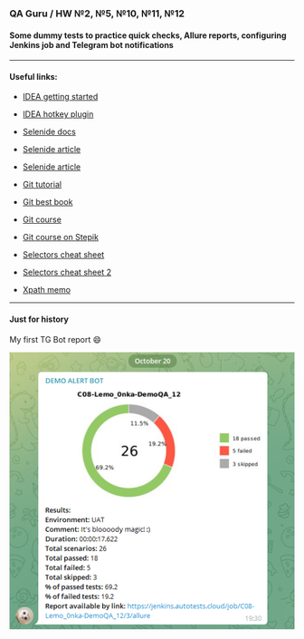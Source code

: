### QA Guru / HW №2, №5, №10, №11, №12
#### Some dummy tests to practice quick checks, Allure reports, configuring Jenkins job and Telegram bot notifications
___


#### Useful links:

* <a href="https://wiki.qa.guru/display/QAG/Getting+started">IDEA getting started</a>
* <a href="https://plugins.jetbrains.com/plugin/9792-key-promoter-x">IDEA hotkey plugin</a>
* <a href="https://selenide.org/documentation.html">Selenide docs</a>
* <a href="https://github.com/selenide/selenide/wiki/Selenide-vs-Selenium">Selenide article</a>
* <a href="https://ru.selenide.org/2016/10/20/selenide-vs-pure-selenium/">Selenide article</a>
* <a href="https://learngitbranching.js.org/">Git tutorial</a>
* <a href="https://git-scm.com/book/ru/v2/">Git best book</a>
* <a href="https://ru.hexlet.io/courses/intro_to_git">Git course</a>
* <a href="https://stepik.org/course/3145/promo">Git course on Stepik</a>

* <a href="https://docs.google.com/document/d/1yCRtiij9v3-sk5NHXNMXxdcKB-AwgB5952jfF0xNctw/edit">Selectors cheat sheet</a>
* <a href="https://www.red-gate.com/simple-talk/wp-content/uploads/imported/1269-Locators_table_1_0_2.pdf?file=4937">Selectors cheat sheet 2</a>
* <a href="https://docs.google.com/document/d/1PdfKMDfoqFIlF4tN1jKrOf1iZ1rqESy2xVMIj3uuV3g/pub">Xpath memo</a>

___

#### Just for history
My first TG Bot report :smile:

![Telegram Bot example](https://github.com/Lena-Sazh/DemoQA-tests/blob/allure-notifications/src/test/resources/images/botExample.png)

